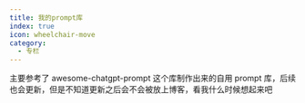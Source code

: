 ```yaml
---
title: 我的prompt库
index: true
icon: wheelchair-move 
category:
  - 专栏
---
```


主要参考了 awesome-chatgpt-prompt 这个库制作出来的自用 prompt 库，后续也会更新，但是不知道更新之后会不会被放上博客，看我什么时候想起来吧
